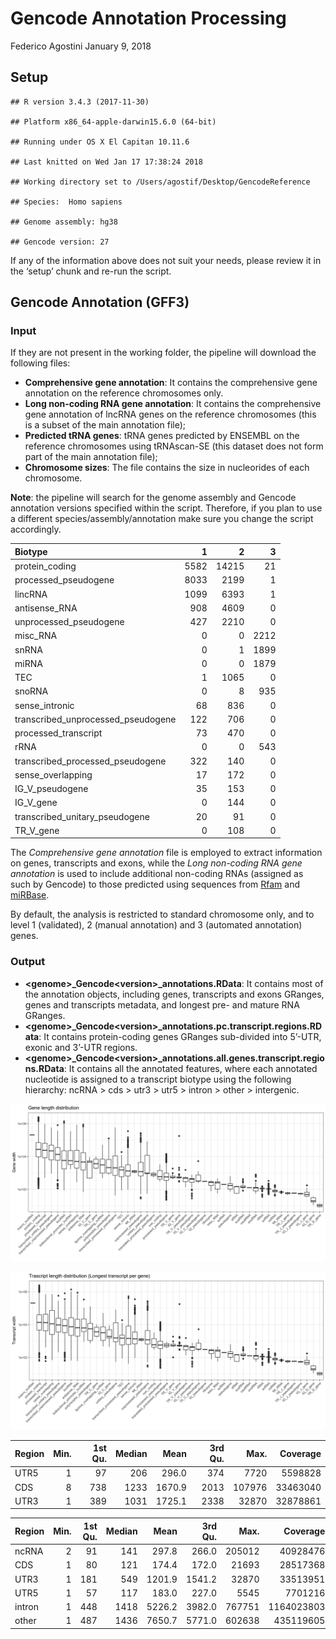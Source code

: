Gencode Annotation Processing
================
Federico Agostini
January 9, 2018

## Setup

    ## R version 3.4.3 (2017-11-30)

    ## Platform x86_64-apple-darwin15.6.0 (64-bit)

    ## Running under OS X El Capitan 10.11.6

    ## Last knitted on Wed Jan 17 17:38:24 2018

    ## Working directory set to /Users/agostif/Desktop/GencodeReference

    ## Species:  Homo sapiens

    ## Genome assembly: hg38

    ## Gencode version: 27

If any of the information above does not suit your needs, please review
it in the ‘setup’ chunk and re-run the script.

## Gencode Annotation (GFF3)

### Input

If they are not present in the working folder, the pipeline will
download the following files:

  - **Comprehensive gene annotation**: It contains the comprehensive
    gene annotation on the reference chromosomes only.
  - **Long non-coding RNA gene annotation**: It contains the
    comprehensive gene annotation of lncRNA genes on the reference
    chromosomes (this is a subset of the main annotation file);
  - **Predicted tRNA genes**: tRNA genes predicted by ENSEMBL on the
    reference chromosomes using tRNAscan-SE (this dataset does not form
    part of the main annotation file);
  - **Chromosome sizes**: The file contains the size in nucleorides of
    each chromosome.

**Note**: the pipeline will search for the genome assembly and Gencode
annotation versions specified within the script. Therefore, if you plan
to use a different species/assembly/annotation make sure you change the
script accordingly.

| Biotype                              |    1 |     2 |    3 |
| :----------------------------------- | ---: | ----: | ---: |
| protein\_coding                      | 5582 | 14215 |   21 |
| processed\_pseudogene                | 8033 |  2199 |    1 |
| lincRNA                              | 1099 |  6393 |    1 |
| antisense\_RNA                       |  908 |  4609 |    0 |
| unprocessed\_pseudogene              |  427 |  2210 |    0 |
| misc\_RNA                            |    0 |     0 | 2212 |
| snRNA                                |    0 |     1 | 1899 |
| miRNA                                |    0 |     0 | 1879 |
| TEC                                  |    1 |  1065 |    0 |
| snoRNA                               |    0 |     8 |  935 |
| sense\_intronic                      |   68 |   836 |    0 |
| transcribed\_unprocessed\_pseudogene |  122 |   706 |    0 |
| processed\_transcript                |   73 |   470 |    0 |
| rRNA                                 |    0 |     0 |  543 |
| transcribed\_processed\_pseudogene   |  322 |   140 |    0 |
| sense\_overlapping                   |   17 |   172 |    0 |
| IG\_V\_pseudogene                    |   35 |   153 |    0 |
| IG\_V\_gene                          |    0 |   144 |    0 |
| transcribed\_unitary\_pseudogene     |   20 |    91 |    0 |
| TR\_V\_gene                          |    0 |   108 |    0 |

The *Comprehensive gene annotation* file is employed to extract
information on genes, transcripts and exons, while the *Long non-coding
RNA gene annotation* is used to include additional non-coding RNAs
(assigned as such by Gencode) to those predicted using sequences from
[Rfam](http://rfam.xfam.org/) and [miRBase](http://www.mirbase.org/).

By default, the analysis is restricted to standard chromosome only, and
to level 1 (validated), 2 (manual annotation) and 3 (automated
annotation) genes.

### Output

  - **&lt;genome&gt;\_Gencode&lt;version&gt;\_annotations.RData**: It contains
    most of the annotation objects, including genes, transcripts and
    exons GRanges, genes and transcripts metadata, and longest pre- and
    mature RNA
    GRanges.
  - **&lt;genome\>\_Gencode&lt;version&gt;\_annotations.pc.transcript.regions.RData**:
    It contains protein-coding genes GRanges sub-divided into 5’-UTR,
    exonic and 3’-UTR
    regions.
  - **&lt;genome&gt;\_Gencode&lt;version&gt;\_annotations.all.genes.transcript.regions.RData**:
    It contains all the annotated features, where each annotated
    nucleotide is assigned to a transcript biotype using the following
    hierarchy: ncRNA &gt; cds &gt; utr3 &gt; utr5 &gt; intron &gt; other &gt;
    intergenic.

![](img/gene_length.png)

![](img/txs_length.png)

| Region | Min. | 1st Qu. | Median |   Mean | 3rd Qu. |   Max. | Coverage |
| :----- | ---: | ------: | -----: | -----: | ------: | -----: | -------: |
| UTR5   |    1 |      97 |    206 |  296.0 |     374 |   7720 |  5598828 |
| CDS    |    8 |     738 |   1233 | 1670.9 |    2013 | 107976 | 33463040 |
| UTR3   |    1 |     389 |   1031 | 1725.1 |    2338 |  32870 | 32878861 |

| Region | Min. | 1st Qu. | Median |   Mean | 3rd Qu. |   Max. |   Coverage |
| :----- | ---: | ------: | -----: | -----: | ------: | -----: | ---------: |
| ncRNA  |    2 |      91 |    141 |  297.8 |   266.0 | 205012 |   40928476 |
| CDS    |    1 |      80 |    121 |  174.4 |   172.0 |  21693 |   28517368 |
| UTR3   |    1 |     181 |    549 | 1201.9 |  1541.2 |  32870 |   33513951 |
| UTR5   |    1 |      57 |    117 |  183.0 |   227.0 |   5545 |    7701216 |
| intron |    1 |     448 |   1418 | 5226.2 |  3982.0 | 767751 | 1164023803 |
| other  |    1 |     487 |   1436 | 7650.7 |  5771.0 | 602638 |  435119605 |
